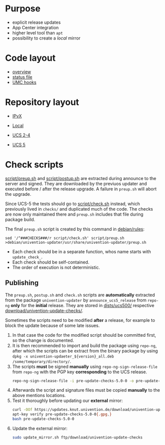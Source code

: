 Purpose
=======
* explicit release updates
* App Center integration
* higher level tool than `apt`
* possibility to create a *local* mirror

Code layout
===========

* [overview](doc/code.md)
* [status file](doc/status.md)
* [UMC hooks](doc/hooks.md)

Repository layout
=================
* [IPvX](https://updates.software-univention.de/)
* [Local](http://univention-repository.$FQDN/univention-repository/)

* [UCS 2-4](doc/layout4.md)
* [UCS 5](doc/layout5.md)

Check scripts
=============

[script/preup.sh](script/preup.sh) and [script/postup.sh](script/postup.sh) are extracted during announce to the server and signed.
They are downloaded by the previuos updater and executed before / after the release upgrade.
A failure in `preup.sh` will abort the upgrade.

Since UCS-5 the tests should go to [script/check.sh](script/check.sh) instead, which previously lived in `checks/` and duplicated much of the code.
The checks are now only maintained there and `preup.sh` includes that file during package build.

The final `preup.sh` script is created by this command in [debian/rules](debian/rules):

	sed '/^###CHECKS###/r script/check.sh' script/preup.sh >debian/univention-updater/usr/share/univention-updater/preup.sh

* Each check should be in a separate function, whos name starts with `update_check_`.
* Each check should be self-contained.
* The order of execution is not deterministic.

Publishing
----------
The `preup.sh`, `postup.sh` and `check.sh` scripts are **automatically** extracted from the package `univention-updater` by `announce_ucs5_release` from `repo-ng` **only** for the **initial** release.
They are stored in [dists/ucs500/](http://updates.software-univention.de/dists/ucs500/) respective [download/univention-update-checks/](http://updates.software-univention.de/download/univention-update-checks/).

Sometimes the scripts need to be modified **after** a release, for example to block the update because of some late issues.
1. In that case the code for the modified script should be committed first, so the change is documented.
2. It is then recommended to import and build the package using `repo-ng`, after which the scripts can be extract from the binary package by using `dpkg -x univention-updaeter_${version}_all.deb /some/temporary/directory/`.
3. The scripts **must** be signed **manually** using `repo-ng-sign-release-file` from `repo-ng` with the PGP key **corresponding** to the UCS release.
    ```sh
    repo-ng-sign-release-file -i pre-update-checks-5.0-0 -o pre-update-checks-5.0-0.gpg -k 8321745BB32A82C75BBD4BC2D293E501A055F562 -p /etc/archive-keys/ucs5.0.txt
    ```
4. Afterwards the script and signature files must be copied **manually** to the above mentions locations.
5. Test it thoroughly before updating our **external** mirror:
    ```sh
    curl -OOf https://updates.knut.univention.de/download/univention-update-checks/pre-update-checks-5.0-0{.gpg,}
    apt-key verify pre-update-checks-5.0-0{.gpg,}
    bash pre-update-checks-5.0-0
    ```
6. Update the external mirror:
    ```sh
    sudo update_mirror.sh ftp/download/univention-update-checks
    ```
